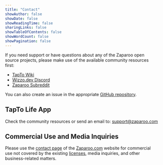 ```yaml
---
title: "Contact"
showAuthor: false
showDate: false
showReadingTime: false
sharingLinks: false
showTableOfContents: false
showWordCount: false
showPagination: false
---
```


If you need support or have questions about any of the Zaparoo open source projects, please make use of the available community resources first:

- [TapTo Wiki](https://tapto.wiki)
- [Wizzo.dev Discord](https://wizzo.dev/discord)
- [Zaparoo Subreddit](https://www.reddit.com/r/Zaparoo/)

You can also create an issue in the appropriate [GitHub repository](https://github.com/TapToCommunity/).

## TapTo Life App

Check the community resources or send an email to: [support@zaparoo.com](mailto:support@zaparoo.com)

## Commercial Use and Media Inquiries

Please use the [contact page](https://zaparoo.com/contact) of the [Zaparoo.com](https://zaparoo.com) website for commercial use not covered by the existing [licenses](https://tapto.wiki/Licenses), media inquiries, and other business-related matters.
